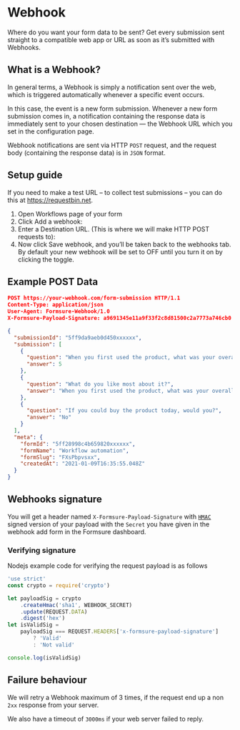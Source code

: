 # Webhook

Where do you want your form data to be sent? Get every submission sent straight to a compatible web app or URL as soon as it’s submitted with Webhooks.

## What is a Webhook? <!-- {docsify-ignore} -->

In general terms, a Webhook is simply a notification sent over the web, which is triggered automatically whenever a specific event occurs.

In this case, the event is a new form submission. Whenever a new form submission comes in, a notification containing the response data is immediately sent to your chosen destination — the Webhook URL which you set in the configuration page.

Webhook notifications are sent via HTTP `POST` request, and the request body (containing the response data) is in `JSON` format.

## Setup guide

If you need to make a test URL – to collect test submissions – you can do this at https://requestbin.net.

1. Open Workflows page of your form
2. Click Add a webhook:
3. Enter a Destination URL. (This is where we will make HTTP POST requests to):
4. Now click Save webhook, and you’ll be taken back to the webhooks tab. By default your new webhook will be set to OFF until you turn it on by clicking the toggle.

## Example POST Data

```json
POST https://your-webhook.com/form-submission HTTP/1.1
Content-Type: application/json
User-Agent: Formsure-Webhook/1.0
X-Formsure-Payload-Signature: a9691345e11a9f33f2c8d81500c2a7773a746cb0

{
  "submissionId": "5ff9da9aeb0d450xxxxxx",
  "submission": [
    {
      "question": "When you first used the product, what was your overall impression of it?",
      "answer": 5
    },
    {
      "question": "What do you like most about it?",
      "answer": "When you first used the product, what was your overall impression of it?\n"
    },
    {
      "question": "If you could buy the product today, would you?",
      "answer": "No"
    }
  ],
  "meta": {
    "formId": "5ff28998c4b659820xxxxxx",
    "formName": "Workflow automation",
    "formSlug": "FXsPbpvsxx",
    "createdAt": "2021-01-09T16:35:55.048Z"
  }
}
```

## Webhooks signature

You will get a header named `X-Formsure-Payload-Signature` with [`HMAC`](https://en.wikipedia.org/wiki/HMAC) signed version of your payload with the `Secret` you have given in the webhook add form in the Formsure dashboard.

### Verifying signature

Nodejs example code for verifying the request payload is as follows

```javascript
'use strict'
const crypto = require('crypto')

let payloadSig = crypto
    .createHmac('sha1', WEBHOOK_SECRET)
    .update(REQUEST.DATA)
    .digest('hex')
let isValidSig =
    payloadSig === REQUEST.HEADERS['x-formsure-payload-signature']
        ? 'Valid'
        : 'Not valid'

console.log(isValidSig)
```

## Failure behaviour

We will retry a Webhook maximum of 3 times, if the request end up a non `2xx` response from your server.

We also have a timeout of `3000ms` if your web server failed to reply.

&nbsp;
